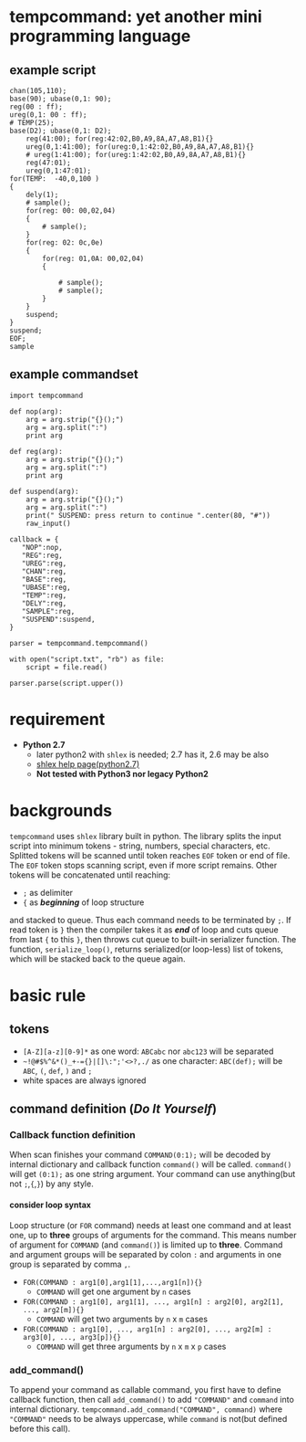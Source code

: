 # tempcommand: yet another mini programming language
## example script
```{.txt}
chan(105,110);
base(90); ubase(0,1: 90);
reg(00 : ff);
ureg(0,1: 00 : ff);
# TEMP(25);
base(D2); ubase(0,1: D2);
    reg(41:00); for(reg:42:02,B0,A9,8A,A7,A8,B1){}
    ureg(0,1:41:00); for(ureg:0,1:42:02,B0,A9,8A,A7,A8,B1){}
    # ureg(1:41:00); for(ureg:1:42:02,B0,A9,8A,A7,A8,B1){}
    reg(47:01);
    ureg(0,1:47:01);
for(TEMP:  -40,0,100 )
{
    dely(1);
    # sample();
    for(reg: 00: 00,02,04)
    {
        # sample();
    }
    for(reg: 02: 0c,0e)
    {
        for(reg: 01,0A: 00,02,04)
        {

            # sample();
            # sample();
        }
    }
    suspend;
}
suspend;
EOF;
sample
```

## example commandset
```{.python}
import tempcommand

def nop(arg):
    arg = arg.strip("{}();")
    arg = arg.split(":")
    print arg

def reg(arg):
    arg = arg.strip("{}();")
    arg = arg.split(":")
    print arg

def suspend(arg):
    arg = arg.strip("{}();")
    arg = arg.split(":")
    print(" SUSPEND: press return to continue ".center(80, "#"))
    raw_input()

callback = {
   "NOP":nop,
   "REG":reg,
   "UREG":reg,
   "CHAN":reg,
   "BASE":reg,
   "UBASE":reg,
   "TEMP":reg,
   "DELY":reg,
   "SAMPLE":reg,
   "SUSPEND":suspend,
}

parser = tempcommand.tempcommand()

with open("script.txt", "rb") as file:
    script = file.read()

parser.parse(script.upper())

```
# requirement
- **Python 2.7**
    - later python2 with `shlex` is needed; 2.7 has it, 2.6 may be also
    - [shlex help page(python2.7)](https://docs.python.org/2.7/library/shlex.html)
    - **Not tested with Python3 nor legacy Python2**

# backgrounds
`tempcommand` uses `shlex` library built in python. The library splits the input
  script into minimum tokens - string, numbers, special characters, etc.
  Splitted tokens will be scanned until token reaches `EOF` token or end of file.
  The `EOF` token stops scanning script, even if more script remains.
  Other tokens will be concatenated until reaching:

- `;` as delimiter
- `{` as _**beginning**_ of loop structure

and stacked to queue. Thus each command needs to be terminated by `;`.
  If read token is `}` then the compiler takes it as _**end**_ of
  loop and cuts queue from last `{` to this `}`, then throws cut queue to built-in
  serializer function. The function, `serialize_loop()`, returns
  serialized(or loop-less) list of tokens, which will be stacked back to
  the queue again.

# basic rule
## tokens
- `[A-Z][a-z][0-9]*` as one word: `ABCabc` nor `abc123` will be separated
- `~!@#$%^&*()_+-={}|[]\:";'<>?,./` as one character: `ABC(def);` will
  be `ABC`, `(`, `def`, `)` and `;`
- white spaces are always ignored

## command definition (_Do It Yourself_)
### Callback function definition
When scan finishes your command `COMMAND(0:1);` will be decoded by internal dictionary
  and callback function `command()` will be called. `command()` will get `(0:1);` as
  one string argument. Your command can use anything(but not `;`,`{`,`}`)
  by any style.

#### consider loop syntax
Loop structure (or `FOR` command) needs at least one command and at least one,
  up to **three** groups of arguments for the command. This means number of argument
  for `COMMAND` (and `command()`) is limited up to **three**.
  Command and argument groups will be separated by colon `:` and arguments
  in one group is separated by comma `,`.

- `FOR(COMMAND : arg1[0],arg1[1],...,arg1[n]){}`
    - `COMMAND` will get one argument by `n` cases
- `FOR(COMMAND : arg1[0], arg1[1], ..., arg1[n] : arg2[0], arg2[1], ..., arg2[m]){}`
    - `COMMAND` will get two arguments by `n` x `m` cases
- `FOR(COMMAND : arg1[0], ..., arg1[n] : arg2[0], ..., arg2[m] : arg3[0], ..., arg3[p]){}`
    - `COMMAND` will get three arguments by `n` x `m` x `p` cases

### add_command()
To append your command as callable command, you first have to define callback function,
  then call `add_command()` to add `"COMMAND"` and `command` into internal dictionary.
  `tempcommand.add_command("COMMAND", command)` where `"COMMAND"` needs to be always
  uppercase, while `command` is not(but defined before this call).
